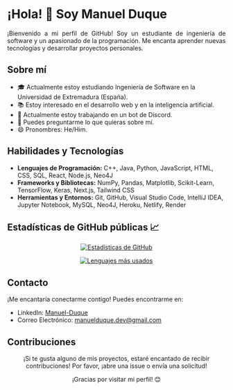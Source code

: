 # ¡Hola! 👋 Soy Manuel Duque

<p align="justify">
¡Bienvenido a mi perfil de GitHub! Soy un estudiante de ingeniería de software y un apasionado de la programación. Me encanta aprender nuevas tecnologías y desarrollar proyectos personales.
</p>

## Sobre mí

- 🎓 Actualmente estoy estudiando Ingeniería de Software en la Universidad de Extremadura (España).
- 📚 Estoy interesado en el desarrollo web y en la inteligencia artificial.
- 🔭 Actualmente estoy trabajando en un bot de Discord.
- 💬 Puedes preguntarme lo que quieras sobre mí.
- 😄 Pronombres: He/Him.

## Habilidades y Tecnologías

<!-- Lista los lenguajes de: c++, java, python -->
- **Lenguajes de Programación:** C++, Java, Python, JavaScript, HTML, CSS, SQL, React, Node.js, Neo4J
- **Frameworks y Bibliotecas:** NumPy, Pandas, Matplotlib, Scikit-Learn, TensorFlow, Keras, Next.js, Tailwind CSS
- **Herramientas y Entornos:** Git, GitHub, Visual Studio Code, IntelliJ IDEA, Jupyter Notebook, MySQL, Neo4J, Heroku, Netlify, Render

## Estadísticas de GitHub públicas 📈

<div align="center">

[![Estadísticas de GitHub](https://github-readme-stats.vercel.app/api?username=ManuelDuque&show_icons=true&hide_title=true&hide_border=false&count_private=true&bg_color=45,0b0b0b,1a1a1a&text_color=ffffff&icon_color=58a6ff&border_color=58a6ff)](https://github.com/ManuelDuque)

[![Lenguajes más usados](https://github-readme-stats.vercel.app/api/top-langs/?username=ManuelDuque&layout=donut-vertical&hide_title=true&hide_border=false&show_icons=true&bg_color=90,0b0b0b,1a1a1a&text_color=ffffff&icon_color=58a6ff&border_color=58a6ff)](https://github.com/ManuelDuque)

</div>

## Contacto

¡Me encantaría conectarme contigo! Puedes encontrarme en:

- LinkedIn: [Manuel-Duque](https://www.linkedin.com/in/manuel-duque-n/)
- Correo Electrónico: [manuelduque.dev@gmail.com](mailto:manuelduque.dev@gmail.com)

## Contribuciones

<p align="center">
¡Si te gusta alguno de mis proyectos, estaré encantado de recibir contribuciones! Por favor, ¡abre una issue o envía una solicitud!
</p>

<p align="center">
¡Gracias por visitar mi perfil! 😊
</p>


